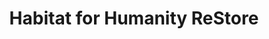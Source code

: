 ---
title: "Habitat for Humanity ReStore"
url: /little-rock/habitat-for-humanity-restore/
shop: Gebrauchtwaren
---